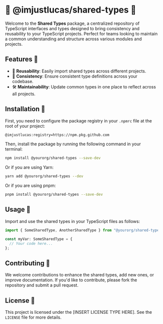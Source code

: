 # 🌟 @imjustlucas/shared-types 🌟

Welcome to the **Shared Types** package, a centralized repository of TypeScript interfaces and types designed to bring consistency and reusability to your TypeScript projects. Perfect for teams looking to maintain a common understanding and structure across various modules and projects.

## Features 🌟

- 🔄 **Reusability**: Easily import shared types across different projects.
- 🎯 **Consistency**: Ensure consistent type definitions across your codebase.
- 🛠 **Maintainability**: Update common types in one place to reflect across all projects.

## Installation 💾

First, you need to configure the package registry in your `.npmrc` file at the root of your project:

```bash
@imjustlucas:registry=https://npm.pkg.github.com
```

Then, install the package by running the following command in your terminal:

```bash
npm install @yourorg/shared-types --save-dev
```

Or if you are using Yarn:

```bash
yarn add @yourorg/shared-types --dev
```

Or if you are using pnpm:

```bash
pnpm install @yourorg/shared-types --save-dev
```

## Usage 📘

Import and use the shared types in your TypeScript files as follows:

```typescript
import { SomeSharedType, AnotherSharedType } from "@yourorg/shared-types";

const myVar: SomeSharedType = {
  // Your code here...
};
```

## Contributing 🤝

We welcome contributions to enhance the shared types, add new ones, or improve documentation. If you'd like to contribute, please fork the repository and submit a pull request.

## License 📜

This project is licensed under the [INSERT LICENSE TYPE HERE]. See the `LICENSE` file for more details.
